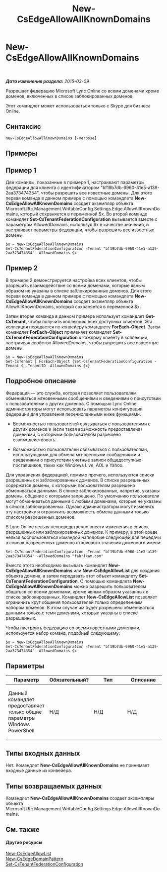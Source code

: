 ﻿---
title: New-CsEdgeAllowAllKnownDomains
TOCTitle: New-CsEdgeAllowAllKnownDomains
ms:assetid: f9416909-c328-41b3-9215-7ebd091b0ca0
ms:mtpsurl: https://technet.microsoft.com/ru-ru/library/JJ994088(v=OCS.15)
ms:contentKeyID: 52058559
ms.date: 05/19/2016
mtps_version: v=OCS.15
ms.translationtype: HT
---

# New-CsEdgeAllowAllKnownDomains

 

_**Дата изменения раздела:** 2015-03-09_

Разрешает федерацию Microsoft Lync Online со всеми доменами кроме доменов, включенных в список заблокированных доменов.

Этот командлет может использоваться только с Skype для бизнеса Online.

## Синтаксис

    New-CsEdgeAllowAllKnownDomains [-Verbose]

## Примеры

## Пример 1

Две команды, показанные в примере 1, настраивают параметры федерации для клиента с идентификатором "bf19b7db-6960-41e5-a139-2aa373474354", чтобы разрешить все известные домены. Для этого первая команда в данном примере с помощью командлета **New-CsEdgeAllowAllKnownDomains** создает экземпляр объекта Microsoft.Rtc.Management.WritableConfig.Settings.Edge.AllowAllKnownDomains, который сохраняется в переменной $x. Во второй команде командлет **Set-CsTenantFederationConfiguration** вызывается вместе с параметром AllowedDomains, используя $x в качестве значения, и настраивает параметры федерации, чтобы разрешить все известные домены.

    $x = New-CsEdgeAllowAllKnownDomains
    Set-CsTenantFederationConfiguration -Tenant "bf19b7db-6960-41e5-a139-2aa373474354" -AllowedDomains $x

## Пример 2

В примере 2 демонстрируется настройка всех клиентов, чтобы разрешить взаимодействие со всеми доменами, которые явным образом не указаны в списке заблокированных доменов. Для этого первая команда в данном примере с помощью командлета **New-CsEdgeAllowAllKnownDomains** создает экземпляр объекта AllowAllKnownDomains, который сохраняется в переменной $x.

Затем вторая команда в данном примере использует командлет **Get-CsTenant**, чтобы получить коллекцию всех доступных клиентов. Эта коллекция передается по конвейеру командлету **ForEach-Object**. Затем командлет **ForEach-Object** применяет командлет **Set-CsTenantFederationConfiguration** к каждому клиенту в коллекции, настраивая свойство AllowedDomains, чтобы разрешить все известные домены.

    $x = New-CsEdgeAllowAllKnownDomains
    Get-CsTenant | ForEach-Object {Set-CsTenantFederationConfiguration -Tenant $_.TenantID -AllowedDomains $x}

## Подробное описание

Федерация — это служба, которая позволяет пользователям обмениваться мгновенными сообщениями и сведениями о присутствии с пользователями с других доменов. С помощью Lync Online администраторы могут использовать параметры конфигурации федерации для управления перечисленными ниже функциями.

  - Возможностью пользователей связываться с пользователями с других доменов и (если такая возможность предоставлена) доменами, с которыми пользователям разрешено взаимодействовать.

  - Возможностью пользователей связываться с пользователями, использующими для обмена мгновенными сообщениями и сведениями о присутствии учетные записи общедоступных поставщиков, таких как Windows Live, AOL и Yahoo.

Для управления федерацией, помимо прочего, используются списки разрешенных и заблокированных доменов. В списке разрешенных содержатся домены, с которыми пользователям разрешено обмениваться данными. В списке заблокированных, напротив, указаны домены, общение с которыми запрещено. По умолчанию пользователи могут обмениваться данными с любыми доменами, которые не указаны в списке заблокированных. Однако администраторы могут изменить эту настройку и ограничить возможность обмена данными только списком разрешенных доменов.

В Lync Online нельзя непосредственно внести изменения в список разрешенных или заблокированных доменов. К примеру, в этой среде нельзя воспользоваться командой наподобие следующей для передачи в список разрешенных доменов строкового значения доменного имени:

    Set-CsTenantFederationConfiguration -Tenant "bf19b7db-6960-41e5-a139-2aa373474354" -AllowedDomains "fabrikam.com"

Вместо этого необходимо вызывать командлет **New-CsEdgeAllowAllKnownDomains** или **New-CsEdgeAllowList** для создания объекта домена, а затем передавать этот объект командлету **Set-CsTenantFederationConfiguration**. С помощью командлета **New-CsEdgeAllowAllKnownDomains** можно разрешить пользователям общаться со всеми доменами, кроме явным образом указанных в списке заблокированных. Командлет N**ew-CsEdgeAllowList** позволяет ограничить круг общения пользователей только определенным набором доменов. В этом случае им будет разрешено обмениваться данными только с теми доменами, которые указаны в списке разрешенных.

Чтобы настроить федерацию со всеми известными доменами, используется набор команд, подобный следующему:

    $x = New-CsEdgeAllowAllKnownDomains
    Set-CsTenantFederationConfiguration -Tenant "bf19b7db-6960-41e5-a139-2aa373474354" -AllowedDomains $x

## Параметры


<table>
<colgroup>
<col style="width: 25%" />
<col style="width: 25%" />
<col style="width: 25%" />
<col style="width: 25%" />
</colgroup>
<thead>
<tr class="header">
<th>Параметр</th>
<th>Обязательный?</th>
<th>Тип</th>
<th>Описание</th>
</tr>
</thead>
<tbody>
<tr class="odd">
<td><p>Данный командлет предоставляет только общие параметры Windows PowerShell.</p></td>
<td><p>Н/Д</p></td>
<td><p>Н/Д</p></td>
<td><p>Н/Д</p></td>
</tr>
</tbody>
</table>


## Типы входных данных

Нет. Командлет **New-CsEdgeAllowAllKnownDomains** не принимает входные данные из конвейера.

## Типы возвращаемых данных

Командлет **New-CsEdgeAllowAllKnownDomains** создает экземпляры объекта Microsoft.Rtc.Management.WritableConfig.Settings.Edge.AllowAllKnownDomains.

## См. также

#### Другие ресурсы

[New-CsEdgeAllowList](new-csedgeallowlist.md)  
[New-CsEdgeDomainPattern](new-csedgedomainpattern.md)  
[Set-CsTenantFederationConfiguration](set-cstenantfederationconfiguration.md)

